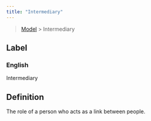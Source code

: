 ```yaml
---
title: "Intermediary"
---
```


> [Model](./../) > Intermediary

## Label

### English
Intermediary


## Definition
The role of a person who acts as a link between people. 


    

